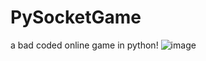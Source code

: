 # PySocketGame
a bad coded online game in python!
![image](https://user-images.githubusercontent.com/75538611/112176400-1fbce700-8c09-11eb-9ea9-f52f304cb9a4.png)

